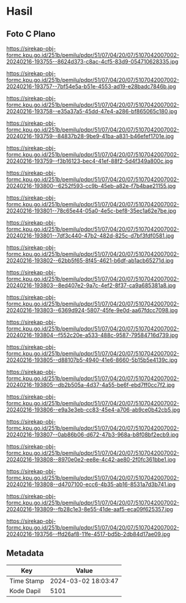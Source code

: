# Hasil

## Foto C Plano

https://sirekap-obj-formc.kpu.go.id/251b/pemilu/pdpr/51/07/04/20/07/5107042007002-20240216-193755--8624d373-c8ac-4cf5-83d9-054710628335.jpg

https://sirekap-obj-formc.kpu.go.id/251b/pemilu/pdpr/51/07/04/20/07/5107042007002-20240216-193757--7bf54e5a-b51e-4553-ad19-e28badc7846b.jpg

https://sirekap-obj-formc.kpu.go.id/251b/pemilu/pdpr/51/07/04/20/07/5107042007002-20240216-193758--e35a37a5-45dd-47e4-a286-bf865065c180.jpg

https://sirekap-obj-formc.kpu.go.id/251b/pemilu/pdpr/51/07/04/20/07/5107042007002-20240216-193759--84837b28-9be9-41ba-a831-b46efef1701e.jpg

https://sirekap-obj-formc.kpu.go.id/251b/pemilu/pdpr/51/07/04/20/07/5107042007002-20240216-193759--f3b16123-bec4-41ef-88f2-5d4f349a800c.jpg

https://sirekap-obj-formc.kpu.go.id/251b/pemilu/pdpr/51/07/04/20/07/5107042007002-20240216-193800--6252f593-cc9b-45eb-a82e-f7b4bae21155.jpg

https://sirekap-obj-formc.kpu.go.id/251b/pemilu/pdpr/51/07/04/20/07/5107042007002-20240216-193801--78c65e44-05a0-4e5c-bef8-35ec1a62e7be.jpg

https://sirekap-obj-formc.kpu.go.id/251b/pemilu/pdpr/51/07/04/20/07/5107042007002-20240216-193801--7df3c440-47b2-482d-825c-d7bf3fdf0581.jpg

https://sirekap-obj-formc.kpu.go.id/251b/pemilu/pdpr/51/07/04/20/07/5107042007002-20240216-193802--62bb5f65-8f45-4621-b6df-ab1acb65271d.jpg

https://sirekap-obj-formc.kpu.go.id/251b/pemilu/pdpr/51/07/04/20/07/5107042007002-20240216-193803--8ed407e2-9a7c-4ef2-8f37-ca9a685381a8.jpg

https://sirekap-obj-formc.kpu.go.id/251b/pemilu/pdpr/51/07/04/20/07/5107042007002-20240216-193803--6369d924-5807-45fe-9e0d-aa67fdcc7098.jpg

https://sirekap-obj-formc.kpu.go.id/251b/pemilu/pdpr/51/07/04/20/07/5107042007002-20240216-193804--f552c20e-a533-488c-9587-79584716d739.jpg

https://sirekap-obj-formc.kpu.go.id/251b/pemilu/pdpr/51/07/04/20/07/5107042007002-20240216-193805--d88107b5-4940-41e6-8660-5b15b5e4139c.jpg

https://sirekap-obj-formc.kpu.go.id/251b/pemilu/pdpr/51/07/04/20/07/5107042007002-20240216-193805--db2b505a-4d37-4a55-be6f-ebd7ff0cc7f2.jpg

https://sirekap-obj-formc.kpu.go.id/251b/pemilu/pdpr/51/07/04/20/07/5107042007002-20240216-193806--e9a3e3eb-cc83-45e4-a706-ab9ce0b42cb5.jpg

https://sirekap-obj-formc.kpu.go.id/251b/pemilu/pdpr/51/07/04/20/07/5107042007002-20240216-193807--0ab86b06-d672-47b3-968a-b8f08bf2ecb9.jpg

https://sirekap-obj-formc.kpu.go.id/251b/pemilu/pdpr/51/07/04/20/07/5107042007002-20240216-193808--8970e0e2-ee8e-4c42-ae80-2f0fc361bbe1.jpg

https://sirekap-obj-formc.kpu.go.id/251b/pemilu/pdpr/51/07/04/20/07/5107042007002-20240216-193808--d4707100-ecc6-4b35-ab16-8531a7d3b741.jpg

https://sirekap-obj-formc.kpu.go.id/251b/pemilu/pdpr/51/07/04/20/07/5107042007002-20240216-193809--fb28c1e3-8e55-41de-aaf5-eca09f625357.jpg

https://sirekap-obj-formc.kpu.go.id/251b/pemilu/pdpr/51/07/04/20/07/5107042007002-20240216-193756--ffd26af8-11fe-4517-bd5b-2db84d17ae09.jpg


## Metadata

| Key        | Value               |
| ---------- | ------------------- |
| Time Stamp | 2024-03-02 18:03:47 |
| Kode Dapil | 5101                |



